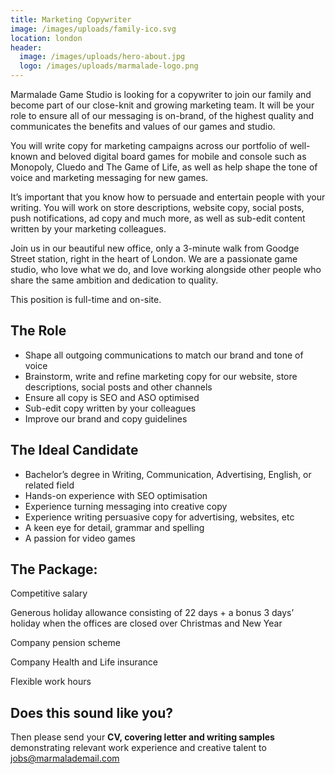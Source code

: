 ```yaml
---
title: Marketing Copywriter
image: /images/uploads/family-ico.svg
location: london
header:
  image: /images/uploads/hero-about.jpg
  logo: /images/uploads/marmalade-logo.png
---
```

Marmalade Game Studio is looking for a copywriter to join our family and become part of our close-knit and growing marketing team. It will be your role to ensure all of our messaging is on-brand, of the highest quality and communicates the benefits and values of our games and studio.



You will write copy for marketing campaigns across our portfolio of well-known and beloved digital board games for mobile and console such as Monopoly, Cluedo and The Game of Life, as well as help shape the tone of voice and marketing messaging for new games.

It’s important that you know how to persuade and entertain people with your writing. You will work on store descriptions, website copy, social posts, push notifications, ad copy and much more, as well as sub-edit content written by your marketing colleagues.

Join us in our beautiful new office, only a 3-minute walk from Goodge Street station, right in the heart of London. We are a passionate game studio, who love what we do, and love working alongside other people who share the same ambition and dedication to quality.

This position is full-time and on-site.



## The Role

* Shape all outgoing communications to match our brand and tone of voice
* Brainstorm, write and refine marketing copy for our website, store descriptions, social posts and other channels
* Ensure all copy is SEO and ASO optimised
* Sub-edit copy written by your colleagues
* Improve our brand and copy guidelines



## The Ideal Candidate

* Bachelor’s degree in Writing, Communication, Advertising, English, or related field
* Hands-on experience with SEO optimisation
* Experience turning messaging into creative copy 
* Experience writing persuasive copy for advertising, websites, etc
* A keen eye for detail, grammar and spelling
* A passion for video games



## The Package:

Competitive salary

Generous holiday allowance consisting of 22 days + a bonus 3 days’ holiday when the offices are closed over Christmas and New Year

Company pension scheme

Company Health and Life insurance

Flexible work hours



## Does this sound like you?

Then please send your **CV, covering letter and writing samples** demonstrating relevant work experience and creative talent to jobs@marmalademail.com

